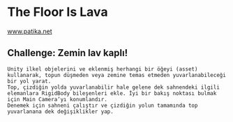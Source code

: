 # The Floor Is Lava
www.patika.net

## Challenge: Zemin lav kaplı!

    Unity ilkel objelerini ve eklenmiş herhangi bir öğeyi (asset) kullanarak, topun düşmeden veya zemine temas etmeden yuvarlanabileceği bir yol yarat.
    Top, çizdiğin yolda yuvarlanabilir hale gelene dek sahnendeki ilgili elemanlara RigidBody bileşenleri ekle. İyi bir bakış noktası bulmak için Main Camera’yı konumlandır.
    Denemek için sahneni çalıştır ve çizdiğin yolun tamamında top yuvarlanana dek değişiklikler yap.